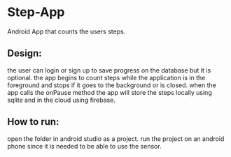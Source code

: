 # Step-App
Android App that counts the users steps.

## Design:
the user can login or sign up to save progress on the database but it is optional.
the app begins to count steps while the application is in the foreground and stops if it goes to the background or is closed.
when the app calls the onPause method the app will store the steps locally using sqlite and in the cloud using firebase.

## How to run:
open the folder in android studio as a project.
run the project on an android phone since it is needed to be able to use the sensor.
